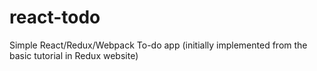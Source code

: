 # react-todo
Simple React/Redux/Webpack To-do app (initially implemented from the basic tutorial in Redux website)
